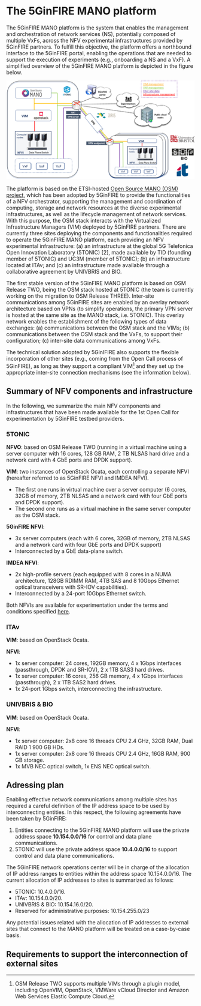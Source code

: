 <!-- TITLE: Open Source MANO -->
<!-- SUBTITLE: A  summary of OSM -->

# The 5GinFIRE MANO platform
The 5GinFIRE MANO platform is the system that enables the management and orchestration of network services (NS), potentially composed of multiple VxFs, across the NFV experimental infrastructures provided by 5GinFIRE partners. To fulfill this objective, the platform offers a northbound interface to the 5GinFIRE portal, enabling the operations that are needed to support the execution of experiments (e.g., onboarding a NS and a VxF). A simplified overview of the 5GinFIRE MANO platform is depicted in the figure below.

![Mano Platform](/uploads/mano-platform.png "Mano Platform")

The platform is based on the ETSI-hosted [Open Source MANO (OSM) project](https://osm.etsi.org/), which has been adopted by 5GinFIRE to provide the functionalities of a NFV orchestrator, supporting the management and coordination of computing, storage and network resources at the diverse experimental infrastructures, as well as the lifecycle management of network services. With this purpose, the OSM stack interacts with the Virtualized Infrastructure Managers (VIM) deployed by 5GinFIRE partners. There are currently three sites deploying the components and functionalities required to operate the 5GinFIRE MANO platform, each providing an NFV experimental infrastructure: (a) an infrastructure at the global 5G Telefonica Open Innovation Laboratory (5TONIC) [2], made available by TID (founding member of 5TONIC) and UC3M (member of 5TONIC); (b) an infrastructure located at ITAv; and (c) an infrastructure made available through a collaborative agreement by UNIVBRIS and BIO. 

The first stable version of the 5GinFIRE MANO platform is based on OSM Release TWO, being the OSM stack hosted at 5TONIC (the team is currently working on the migration to OSM Release THREE). Inter-site communications among 5GinFIRE sites are enabled by an overlay network architecture based on VPNs (to simplify operations, the primary VPN server is hosted at the same site as the MANO stack, i.e. 5TONIC). This overlay network enables the establishment of the following types of data exchanges: (a) communications between the OSM stack and the VIMs; (b) communications between the OSM stack and the VxFs, to support their configuration; (c) inter-site data communications among VxFs. 

The technical solution adopted by 5GinIFIRE also supports the flexible incorporation of other sites (e.g., coming from the Open Call process of 5GinFIRE), as long as they support a compliant VIM[^1] and they set up the appropriate inter-site connection mechanisms (see the information below).

[^1]: OSM Release TWO supports multiple VIMs through a plugin model, including OpenVIM, OpenStack, VMWare vCloud Director and Amazon Web Services Elastic Compute Cloud.

## Summary of NFV components and infrastructure
In the following, we summarize the main NFV components and infrastructures that have been made available for the 1st Open Call for experimentation by 5GinFIRE testbed providers. 

### 5TONIC

**NFVO**: based on OSM Release TWO (running in a virtual machine using a server computer with 16 cores, 128 GB RAM, 2 TB NLSAS hard drive and a network card with 4 GbE ports and DPDK support).

**VIM**: two instances of OpenStack Ocata, each controlling a separate NFVI (hereafter referred to as 5GinFIRE NFVI and IMDEA NFVI). 
- The first one runs in virtual machine over a server computer (6 cores, 32GB of memory, 2TB NLSAS and a network card with four GbE ports and DPDK support).
- The second one runs as a virtual machine in the same server computer as the OSM stack. 

**5GinFIRE NFVI**: 
- 3x server computers (each with 6 cores, 32GB of memory, 2TB NLSAS and a network card with four GbE ports and DPDK support)
- Interconnected by a GbE data-plane switch.

**IMDEA NFVI**:
- 2x high-profile servers (each equipped with 8 cores in a NUMA architecture, 128GB RDIMM RAM, 4TB SAS and 8 10Gbps Ethernet optical transceivers with SR-IOV capabilities).
- Interconnected by a 24-port 10Gbps Ethernet switch.

Both NFVIs are available for experimentation under the terms and conditions specified [here](https://5ginfire.eu/5tonic/).

### ITAv
**VIM**: based on OpenStack Ocata.

**NFVI**:
- 1x server computer: 24 cores, 192GB memory, 4 x 1Gbps interfaces (passthrough, DPDK and SR-IOV), 2 x 1TB SAS3 hard drives. 
- 1x server computer: 16 cores, 256 GB memory, 4 x 1Gbps interfaces (passthrough), 2 x 1TB SAS2 hard drives. 
- 1x 24-port 1Gbps switch, interconnecting the infrastructure.

### UNIVBRIS & BIO

**VIM**: based on OpenStack Ocata.

**NFVI**:
-	1x server computer: 2x8 core 16 threads CPU 2.4 GHz, 32GB RAM, Dual RAID 1 900 GB HDs.
-	1x server computer: 2x8 core 16 threads CPU 2.4 GHz, 16GB RAM, 900 GB storage.
-	1x MVB NEC optical switch, 1x ENS NEC optical switch.

## Adressing plan
Enabling effective network communications among multiple sites has required a careful definition of the IP address space to be used by interconnecting entities. In this respect, the following agreements have been taken by 5GinFIRE:

1)	Entities connecting to the 5GinFIRE MANO platform will use the private address space **10.154.0.0/16** for control and data plane communications.
2)	5TONIC will use the private address space **10.4.0.0/16** to support control and data plane communications.

The 5GinFIRE network operations center will be in charge of the allocation of IP address ranges to entities within the address space 10.154.0.0/16. The current allocation of IP addresses to sites is summarized as follows:

- 5TONIC: 10.4.0.0/16.
- ITAv:	10.154.0.0/20.
- UNIVBRIS & BIO:	10.154.16.0/20.
- Reserved for administrative purposes: 10.154.255.0/23

Any potential issues related with the allocation of IP addresses to external sites that connect to the MANO platform will be treated on a case-by-case basis.

## Requirements to support the interconnection of external sites

